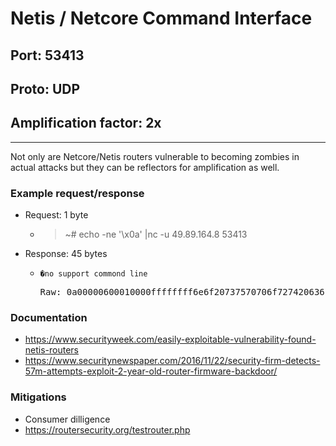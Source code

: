 # Netis / Netcore Command Interface
## Port: 53413
## Proto: UDP
## Amplification factor: 2x
---

Not only are Netcore/Netis routers vulnerable to becoming zombies in actual attacks but they can be reflectors for amplification as well.

### Example request/response
- Request: 1 byte

  - >~# echo -ne '\x0a' |nc -u 49.89.164.8 53413

- Response: 45 bytes

  - ```�no support commond line``` 
	<pre>Raw: 0a00000600010000ffffffff6e6f20737570706f727420636f6d6d6f6e64206c696e650a00</pre>
	

### Documentation
 - https://www.securityweek.com/easily-exploitable-vulnerability-found-netis-routers
 - https://www.securitynewspaper.com/2016/11/22/security-firm-detects-57m-attempts-exploit-2-year-old-router-firmware-backdoor/

### Mitigations
 - Consumer dilligence
 - https://routersecurity.org/testrouter.php